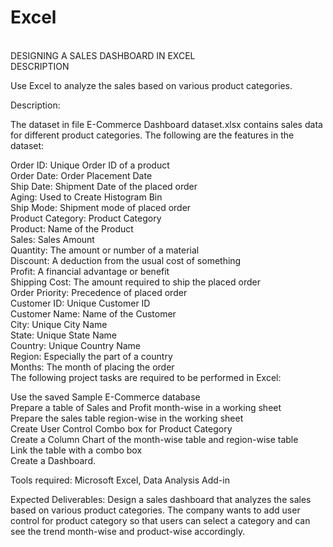 # Excel
<br>
DESIGNING A SALES DASHBOARD IN EXCEL
<br>
DESCRIPTION

Use Excel to analyze the sales based on various product categories.

 

Description:

The dataset in file E-Commerce Dashboard dataset.xlsx contains sales data for different product categories. The following are the features in the dataset:

Order ID:          Unique Order ID of a product
<br>
Order Date:	       Order Placement Date
<br>
Ship Date:	        Shipment Date of the placed order
<br>
Aging:	            Used to Create Histogram Bin
<br>
Ship Mode:	        Shipment mode of placed order
<br>
Product Category:	 Product Category
<br>
Product:	          Name of the Product
<br>
Sales:	            Sales Amount
<br>
Quantity:	         The amount or number of a material
<br>
Discount:	         A deduction from the usual cost of something
<br>
Profit:	           A financial advantage or benefit
<br>
Shipping Cost:	    The amount required to ship the placed order
<br>
Order Priority:	   Precedence of placed order
<br>
Customer ID:	      Unique Customer ID
<br>
Customer Name:	    Name of the Customer
<br>
City:	             Unique City Name
<br>
State:	            Unique State Name
<br>
Country:	          Unique Country Name
<br>
Region:	           Especially the part of a country
<br>
Months:	           The month of placing the order
<br>
The following project tasks are required to be performed in Excel:

Use the saved Sample E-Commerce database
<br>
Prepare a table of Sales and Profit month-wise in a working sheet
<br>
Prepare the sales table region-wise in the working sheet
<br>
Create User Control Combo box for Product Category
<br>
Create a Column Chart of the month-wise table and region-wise table
<br>
Link the table with a combo box
<br>
Create a Dashboard.
 

Tools required: Microsoft Excel, Data Analysis Add-in

 

Expected Deliverables:  Design a sales dashboard that analyzes the sales based on various product categories. The company wants to add user control for product category so that users can select a category and can see the trend month-wise and product-wise accordingly.
